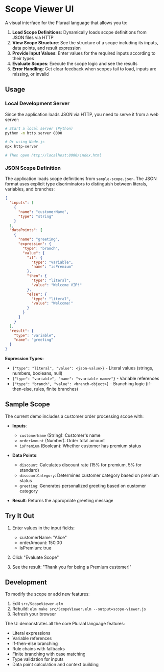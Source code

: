 # Scope Viewer UI

A visual interface for the Pluraal language that allows you to:

1. **Load Scope Definitions**: Dynamically loads scope definitions from JSON files via HTTP
2. **View Scope Structure**: See the structure of a scope including its inputs, data points, and result expression
3. **Provide Input Values**: Enter values for the required inputs according to their types
4. **Evaluate Scopes**: Execute the scope logic and see the results
5. **Error Handling**: Get clear feedback when scopes fail to load, inputs are missing, or invalid

## Usage

### Local Development Server

Since the application loads JSON via HTTP, you need to serve it from a web server:

```bash
# Start a local server (Python)
python -m http.server 8000

# Or using Node.js
npx http-server

# Then open http://localhost:8000/index.html
```

### JSON Scope Definition

The application loads scope definitions from `sample-scope.json`. The JSON format uses explicit type discriminators to distinguish between literals, variables, and branches:

```json
{
  "inputs": [
    {
      "name": "customerName",
      "type": "string"
    }
  ],
  "dataPoints": [
    {
      "name": "greeting",
      "expression": {
        "type": "branch",
        "value": {
          "if": {
            "type": "variable",
            "name": "isPremium"
          },
          "then": {
            "type": "literal",
            "value": "Welcome VIP!"
          },
          "else": {
            "type": "literal",
            "value": "Welcome!"
          }
        }
      }
    }
  ],
  "result": {
    "type": "variable",
    "name": "greeting"
  }
}
```

**Expression Types:**

- `{"type": "literal", "value": <json-value>}` - Literal values (strings, numbers, booleans, null)
- `{"type": "variable", "name": "<variable-name>"}` - Variable references
- `{"type": "branch", "value": <branch-object>}` - Branching logic (if-then-else, rules, finite branches)

## Sample Scope

The current demo includes a customer order processing scope with:

- **Inputs**:
  - `customerName` (String): Customer's name
  - `orderAmount` (Number): Order total amount
  - `isPremium` (Boolean): Whether customer has premium status

- **Data Points**:
  - `discount`: Calculates discount rate (15% for premium, 5% for standard)
  - `discountCategory`: Determines customer category based on premium status
  - `greeting`: Generates personalized greeting based on customer category

- **Result**: Returns the appropriate greeting message

## Try It Out

1. Enter values in the input fields:
   - customerName: "Alice"
   - orderAmount: 150.00
   - isPremium: true

2. Click "Evaluate Scope"

3. See the result: "Thank you for being a Premium customer!"

## Development

To modify the scope or add new features:

1. Edit `src/ScopeViewer.elm`
2. Rebuild: `elm make src/ScopeViewer.elm --output=scope-viewer.js`
3. Refresh your browser

The UI demonstrates all the core Pluraal language features:

- Literal expressions
- Variable references
- If-then-else branching
- Rule chains with fallbacks
- Finite branching with case matching
- Type validation for inputs
- Data point calculation and context building
